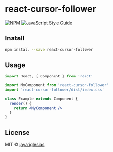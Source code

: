 # react-cursor-follower

> 

[![NPM](https://img.shields.io/npm/v/react-cursor-follower.svg)](https://www.npmjs.com/package/react-cursor-follower) [![JavaScript Style Guide](https://img.shields.io/badge/code_style-standard-brightgreen.svg)](https://standardjs.com)

## Install

```bash
npm install --save react-cursor-follower
```

## Usage

```jsx
import React, { Component } from 'react'

import MyComponent from 'react-cursor-follower'
import 'react-cursor-follower/dist/index.css'

class Example extends Component {
  render() {
    return <MyComponent />
  }
}
```

## License

MIT © [jayariglesias](https://github.com/jayariglesias)
